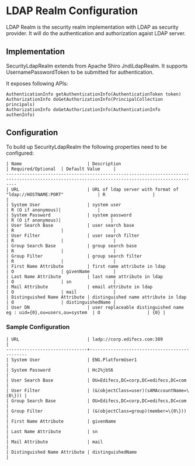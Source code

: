 # LDAP Realm Configuration

LDAP Realm is the security realm implementation with LDAP as security provider. It will do the authentication and authorization agaist LDAP server.

## Implementation
 
SecurityLdapRealm extends from Apache Shiro JndiLdapRealm. It supports UsernamePasswordToken to be submitted for authentication.
 
It exposes following APIs:
 
    AuthenticationInfo getAuthenticationInfo(AuthenticationToken token) 
    AuthorizationInfo doGetAuthorizationInfo(PrincipalCollection principals)
    AuthorizationInfo doGetAuthorizationInfo(AuthenticationInfo authenInfo)

## Configuration

To build up SecurityLdapRealm the following properties need to be configured:
 
    | Name                         | Description                                                          | Required/Optional  | Default Value     |
    ------------------------------------------------------------------------------------------------------------------------------------------------
    | URL                          | URL of ldap server with format of "ldap://HOSTNAME:PORT"             | R                  |                   |
    | System User                  | system user                                                          | R (O if anonymous)|              |
    | System Password              | system password                                                      | R (O if anonymous)|                   |
    | User Search Base             | user search base                                                     | R                  |                   |
    | User Filter                  | user search filter                                                   | R                  |                   |
    | Group Search Base            | group search base                                                    | R                  |                   |
    | Group Filter                 | group search filter                                                  | R                  |                   |
    | First Name Attribute         | first name attribute in ldap                                         | O                  | givenName         |
    | Last Name Attribute          | last name attribute in ldap                                          | O                  | sn                |
    | Mail Attribute               | email attribute in ldap                                              | O                  | mail              |
    | Distinguished Name Attribute | distinguished name attribute in ldap                                 | O                  | distinguishedName |
    | User DN                      | user replaceable distinguished name eg : uid={0},ou=users,ou=system  | O                  | {0} |


### Sample Configuration


    | URL                          | ladp://corp.edifecs.com:389                 |
    -------------------------------+----------------------------------------------
    | System User                  | ENG.PlatformUser1                           |
    | System Password              | Hc2%jbS6                                    |
    | User Search Base             | OU=Edifecs,DC=corp,DC=edifecs,DC=com        |
    | User Filter                  | (&(objectClass=user)(sAMAccountName=\{0\})) |
    | Group Search Base            | OU=Edifecs,DC=corp,DC=edifecs,DC=com        |
    | Group Filter                 | (&(objectClass=group)(member=\{0\}))        |
    | First Name Attribute         | givenName                                   |
    | Last Name Attribute          | sn                                          |
    | Mail Attribute               | mail                                        |
    | Distinguished Name Attribute | distinguishedName                           |
